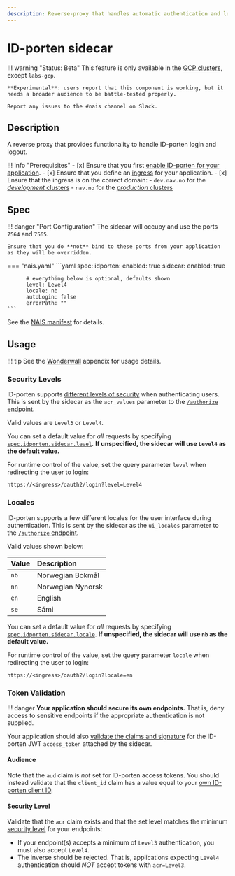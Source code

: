 ```yaml
---
description: Reverse-proxy that handles automatic authentication and login/logout flows for ID-porten.
---
```


# ID-porten sidecar

!!! warning "Status: Beta"
    This feature is only available in the [GCP clusters](../../../clusters/gcp.md), except `labs-gcp`.

    **Experimental**: users report that this component is working, but it needs a broader audience to be battle-tested properly.

    Report any issues to the #nais channel on Slack.

## Description

A reverse proxy that provides functionality to handle ID-porten login and logout.

!!! info "Prerequisites"
    - [x] Ensure that you first [enable ID-porten for your application](README.md).
    - [x] Ensure that you define an [ingress](../../../nais-application/application.md#ingresses) for your application.
    - [x] Ensure that the ingress is on the correct domain:
        - `dev.nav.no` for the [_development_ clusters](../../../clusters/gcp.md#dev-gcp-ingresses)
        - `nav.no` for the [_production_ clusters](../../../clusters/gcp.md#prod-gcp-ingresses)

## Spec

!!! danger "Port Configuration"
    The sidecar will occupy and use the ports `7564` and `7565`.

    Ensure that you do **not** bind to these ports from your application as they will be overridden.

=== "nais.yaml"
    ```yaml
    spec:
      idporten:
        enabled: true
        sidecar:
          enabled: true

          # everything below is optional, defaults shown
          level: Level4
          locale: nb
          autoLogin: false
          errorPath: ""
    ```

See the [NAIS manifest](../../../nais-application/application.md#idportensidecar) for details.

## Usage

!!! tip
    See the [Wonderwall](../../../appendix/wonderwall.md) appendix for usage details.

### Security Levels

ID-porten supports [different levels of security](https://eid.difi.no/en/security-and-cookies/different-levels-security)
when authenticating users. 
This is sent by the sidecar as the `acr_values` parameter to the [`/authorize` endpoint](https://docs.digdir.no/oidc_protocol_authorize.html).

Valid values are `Level3` or `Level4`.

You can set a default value for _all_ requests by specifying [`spec.idporten.sidecar.level`](../../../nais-application/application.md#idportensidecarlevel). 
**If unspecified, the sidecar will use `Level4` as the default value.**

For runtime control of the value, set the query parameter `level` when redirecting the user to login:

```
https://<ingress>/oauth2/login?level=Level4
```

### Locales

ID-porten supports a few different locales for the user interface during authentication. 
This is sent by the sidecar as the `ui_locales` parameter to the [`/authorize` endpoint](https://docs.digdir.no/oidc_protocol_authorize.html).

Valid values shown below:

| Value | Description       |
|:------|:------------------|
| `nb`  | Norwegian Bokmål  |
| `nn`  | Norwegian Nynorsk |
| `en`  | English           |
| `se`  | Sámi              |

You can set a default value for _all_ requests by specifying [`spec.idporten.sidecar.locale`](../../../nais-application/application.md#idportensidecarlocale).
**If unspecified, the sidecar will use `nb` as the default value.**

For runtime control of the value, set the query parameter `locale` when redirecting the user to login:

```
https://<ingress>/oauth2/login?locale=en
```

### Token Validation

!!! danger
    **Your application should secure its own endpoints.** That is, deny access to sensitive endpoints if the appropriate authentication is not supplied.

Your application should also [validate the claims and signature](../concepts/tokens.md#token-validation) for the ID-porten JWT `access_token` attached by the sidecar.

#### Audience

Note that the `aud` claim is _not_ set for ID-porten access tokens.
You should instead validate that the `client_id` claim has a value equal to your [own ID-porten client ID](README.md#idporten_client_id).

#### Security Level

Validate that the `acr` claim exists and that the set level matches the minimum [security level](#security-levels) for your endpoints:

* If your endpoint(s) accepts a minimum of `Level3` authentication, you must also accept `Level4`.
* The inverse should be rejected. That is, applications expecting `Level4` authentication should _NOT_ accept tokens with `acr=Level3`.
